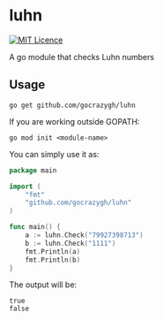 # luhn
[![MIT Licence](https://badges.frapsoft.com/os/mit/mit.png?v=103)](https://opensource.org/licenses/mit-license.php)

A go module that checks Luhn numbers

## Usage

```
go get github.com/gocrazygh/luhn
```

If you are working outside GOPATH:
```
go mod init <module-name>
```

You can simply use it as:
```go
package main

import (
	"fmt"
	"github.com/gocrazygh/luhn"
)

func main() {
	a := luhn.Check("79927398713")
	b := luhn.Check("1111")
	fmt.Println(a)
	fmt.Println(b)
}
```

The output will be:
```
true
false
```
